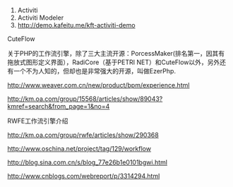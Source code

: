 1. Activiti    
2. Activiti Modeler
3. http://demo.kafeitu.me/kft-activiti-demo

CuteFlow

 关于PHP的工作流引擎，除了三大主流开源：PorcessMaker(排名第一，因其有拖放式图形定义界面），RadiCore（基于PETRI NET）和CuteFlow以外，另外还有一个不为人知的，但却也是非常强大的开源，叫做EzerPhp.

http://www.weaver.com.cn/new/product/bpm/experience.html

http://km.oa.com/group/15568/articles/show/89043?kmref=search&from_page=1&no=4

RWFE工作流引擎介绍

http://km.oa.com/group/rwfe/articles/show/290368

http://www.oschina.net/project/tag/129/workflow

http://blog.sina.com.cn/s/blog_77e26b1e0101bgwi.html

http://www.cnblogs.com/webreport/p/3314294.html